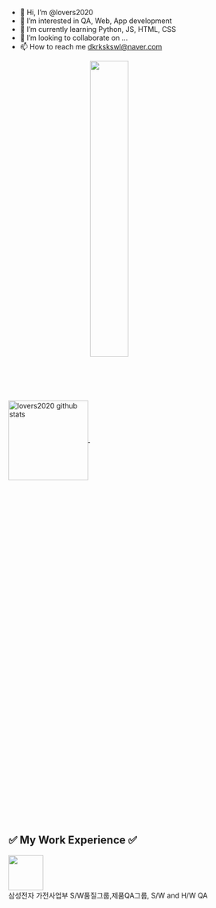 - 👋 Hi, I’m @lovers2020
- 👀 I’m interested in QA, Web, App development
- 🌱 I’m currently learning Python, JS, HTML, CSS 
- 💞️ I’m looking to collaborate on ...
- 📫 How to reach me dkrkskswl@naver.com

<!---
lovers2020/lovers2020 is a ✨ special ✨ repository because its `README.md` (this file) appears on your GitHub profile.
You can click the Preview link to take a look at your changes.
--->
<a href="https://github.com/lovers2020">
<img align="center" style="height:160px" src="https://github-readme-stats.vercel.app/api?username=lovers2020&show_icons=true&include_all_commits=true&theme=dark&hide_border=true" alt="lovers2020 github stats" />
</a> 
<a href="https://github.com/lovers2020"><img align="center" style="width: 39%;" src="https://github-readme-stats.vercel.app/api/top-langs/?username=lovers2020&layout=compact&theme=dark&hide_border=true" /></a> 


<div align="left">
  <h2>✅ My Work Experience ✅</h2>
  <img height=70 src="https://img.shields.io/badge/2015.03.02 ~ -fff?style=social&logo=samsung&logoColor=1428A0"/>
  <br>
  <span>삼성전자 가전사업부 S/W품질그룹,제품QA그룹, S/W and H/W QA</span>
</div>
